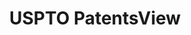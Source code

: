 ---
bigquery: https://console.cloud.google.com/bigquery?p=patents-public-data&d=patentsview&page=dataset
citation: Attribution should be given to PatentsView for use, distribution, or derivative
  works.
code: https://github.com/CSSIP-AIR/PatentsView-Code-Snippets/
contributors: USPTO
cost: None
description: 'PatentsView includes US patent data including raw data (summaries, applications,
  pregrant applications), disambugations of inventors and assignees, and inventor
  gender estimates.  Also foreign priority data, # of figures and sheets, and government
  interest statements.'
documentation: https://patentsview.org/query/builder-faqs
last_edit: 04/13/2022, 11:53:29
location: https://patentsview.org/
maintained_by: USPTO
record_creation_timestamp: 12/2/2020 17:20:46
schema_fields:
- series_code
- county
- group
- dependent
- section
- group_id
- field_id
- name
- applicant_type
- level_three
- number
- disamb_inventor_id_20181127
- patent_id
- title
- state
- disamb_inventor_id_20190312
- _102_date
- location_id
- category
- rawassignee_id
- subgroup_id
- longitude
- subcategory_id
- lname
- relkind
- type
- num_sheets
- country
- ipc_version_indicator
- variety
- subclass
- disamb_assignee_id_20200331
- city
- sector_title
- abstract
- citation_id
- latlong
- main_group
- application_id
- organization
- disamb_assignee_id_20190312
- disamb_inventor_id_20191231
- county_fips
- latitude
- deceased
- disamb_inventor_id_20190820
- num
- f371_date
- disamb_inventor_id_20171003
- disamb_assignee_id_20181127
- male
- name_first
- assignee_id
- disamb_assignee_id_20191231
- reldocno
- num_figures
- designation
- level_two
- disamb_inventor_id_20170307
- mainclass_id
- withdrawn
- section_id
- classification_status
- rule_47
- classification_value
- disamb_inventor_id_20200929
- length
- f102_date
- _371_date
- status
- filename
- classification_level
- disamb_inventor_id_20200331
- latin_name
- rel_id
- role
- level_one
- male_flag
- text
- disamb_inventor_id_20170808
- sequence
- symbol_position
- field_title
- fname
- rawinventor_id
- organization_id
- lawyer_id
- rawlocation_id
- date
- exemplary
- subgroup
- num_claims
- attribution_status
- disamb_assignee_id_20190820
- contract_award_number
- classification_data_source
- uuid
- ipc_class
- disamb_inventor_id_20201229
- term_extension
- action_date
- publication_number
- name_last
- gi_statement
- category_id
- doctype
- inventor_id
- country_transformed
- term_disclaimer
- disamb_inventor_id_20191008
- subsection_id
- disamb_inventor_id_20200630
- kind
- disamb_assignee_id_20200630
- id
- state_fips
- term_grant
- disamb_inventor_id_20180528
- doc_type
- disamb_inventor_id_20171226
- disamb_assignee_id_20191008
- subclass_id
- lapse_of_patent
- disclaimer_date
- disamb_assignee_id_20200929
shortname: patentsview
tags:
- disambiguation
- United States
- gender
terms_of_use: Creative Commons Attribution 4.0 International License.
timeframe: 1963-1999
title: USPTO PatentsView
uuid: cf1780b1-e265-4e49-8d1d-83b9cfe0fd9a
---